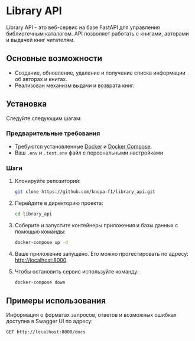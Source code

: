 # Library API


Library API - это веб-сервис на базе FastAPI для управления библиотечным каталогом. API позволяет работать с книгами, авторами и выдачей книг читателям.


## Основные возможности

- Создание, обновление, удаление и получение списка информации об авторах и книгах.
- Реализован механизм выдачи и возврата книг.

## Установка

Следуйте следующим шагам:

### Предварительные требования

- Требуются установленные [Docker](https://www.docker.com/) и [Docker Compose](https://docs.docker.com/compose/).
- Ваш `.env` и `.test.env` файл с персональными настройками

### Шаги

1. Клонируйте репозиторий:

   ```bash
   git clone https://github.com/knopa-f1/library_api.git
   ```

2. Перейдите в директорию проекта:

   ```bash
   cd library_api
   ```

3. Соберите и запустите контейнеры приложения и базы данных с помощью команды:

   ```bash
   docker-compose up -d
   ```

4. Ваше приложение запущено. Его можно протестировать по адресу: [http://localhost:8000](http://localhost:8001).

5. Чтобы остановить сервис используйте команду:

   ```bash
   docker-compose down
   ```

## Примеры использования

Информация о форматах запросов, ответов и возможных ошибках  доступна в Swagger UI по адресу:

```
GET http://localhost:8000/docs
```
